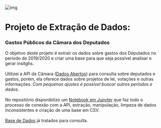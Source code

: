 ![img](https://raw.githubusercontent.com/arthurtavari/portfolio_data_science/master/img/layout.jpg)
# Projeto de Extração de Dados:
### Gastos Públicos da Câmara dos Deputados
O objetivo deste projeto é extrair os dados sobre gastos dos Deputados no período de 2019/2020 e criar uma base para que seja possível analisar e gerar insitghs. 
  <br>
  <br>
Utilizei a API da Câmara ([Dados Abertos](https://dadosabertos.camara.leg.br/)) para consulta sobre deputados e gastos, porém, ela oferece dados sobre projetos de lei, votações e outras informações. *Com pequenos ajustes é possível buscar outros períodos e dados*. 
  <br>
  <br>
No repositório disponibilizo um [Notebook em Jupyter](https://github.com/arthurtavari/gastos_publicos/blob/master/processo_ETL.ipynb) que faz todo o processo de conexão com a API, extração, manipulação, limpeza de dados inconsistentes e criação de uma base em CSV. 
  <br>
  <br>
[Base de Dados](https://github.com/arthurtavari/gastos_publicos/tree/master/db) já tratados para consulta.
<br> 
